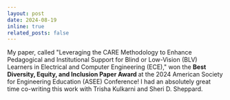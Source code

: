 ```yaml
---
layout: post
date: 2024-08-19
inline: true
related_posts: false
---
```


My paper, called "Leveraging the CARE Methodology to Enhance Pedagogical and Institutional Support for Blind or Low-Vision (BLV) Learners in Electrical and Computer Engineering (ECE)," won the <b> Best Diversity, Equity, and Inclusion Paper Award </b> at the 2024 American Society for Engineering Education (ASEE) Conference! I had an absolutely great time co-writing this work with Trisha Kulkarni and Sheri D. Sheppard.